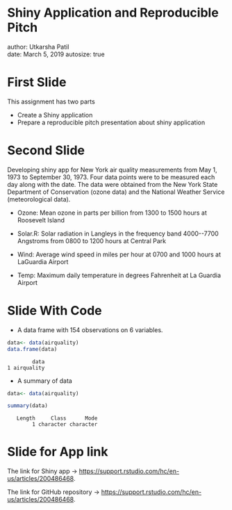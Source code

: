 Shiny Application and Reproducible Pitch
========================================================
author: Utkarsha Patil  
date: March 5, 2019
autosize: true

First Slide
========================================================
This assignment has two parts

- Create a Shiny application
- Prepare a reproducible pitch presentation about shiny application

Second Slide
========================================================
Developing shiny app for New York air quality measurements from May 1, 1973 to September 30, 1973.
Four data points were to be measured each day along with the date. The data were obtained from the New York State Department of Conservation (ozone data) and the National Weather Service (meteorological data).

- Ozone: Mean ozone in parts per billion from 1300 to 1500 hours at Roosevelt Island

- Solar.R: Solar radiation in Langleys in the frequency band 4000--7700 Angstroms from 0800 to 1200 hours at Central Park

- Wind: Average wind speed in miles per hour at 0700 and 1000 hours at LaGuardia Airport

- Temp: Maximum daily temperature in degrees Fahrenheit at La Guardia Airport

Slide With Code
========================================================
- A data frame with 154 observations on 6 variables.

```r
data<- data(airquality)
data.frame(data)
```

```
        data
1 airquality
```

- A summary of data 

```r
data<- data(airquality)

summary(data)
```

```
   Length     Class      Mode 
        1 character character 
```

Slide for App link
========================================================
The link for Shiny app -> <https://support.rstudio.com/hc/en-us/articles/200486468>.

The link for GitHub repository -> <https://support.rstudio.com/hc/en-us/articles/200486468>.
```
